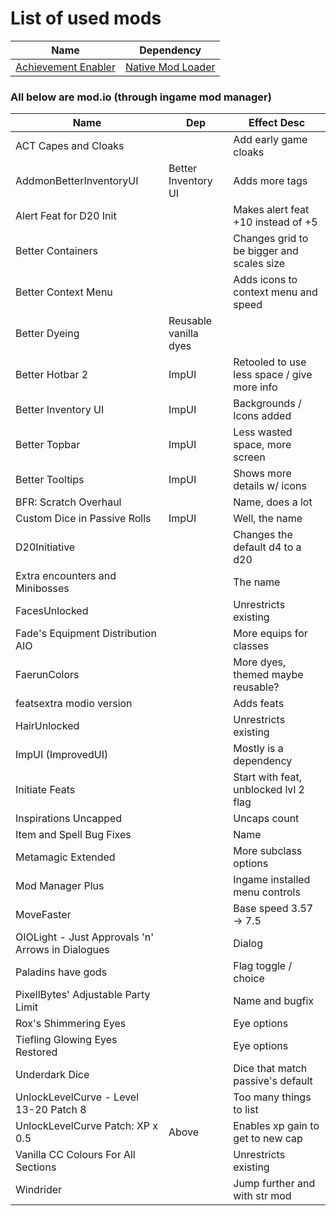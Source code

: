 # List of used mods 

| Name | Dependency |
| -    | -          |
| [Achievement Enabler](https://www.nexusmods.com/baldursgate3/mods/668?tab=files) | [Native Mod Loader](https://www.nexusmods.com/baldursgate3/mods/944?tab=files) |


### All below are mod.io (through ingame mod manager)  

| Name | Dep | Effect Desc |
| -    |   - |           - |
| ACT Capes and Cloaks     |  |                    Add early game cloaks  |
| AddmonBetterInventoryUI  | Better Inventory UI        | Adds more tags  |
| Alert Feat for D20 Init  |  |       Makes alert feat +10 instead of +5  |
| Better Containers        |  | Changes grid to be bigger and scales size |
| Better Context Menu      |  |     Adds icons to context menu and speed  |
| Better Dyeing            |                       Reusable vanilla dyes  |
| Better Hotbar 2  | ImpUI | Retooled to use less space / give more info  |
| Better Inventory UI      | ImpUI |           Backgrounds / Icons added  |
| Better Topbar            | ImpUI |      Less wasted space, more screen  |
| Better Tooltips          | ImpUI |         Shows more details w/ icons  |
| BFR: Scratch Overhaul    |       |                    Name, does a lot  |
| Custom Dice in Passive Rolls     | ImpUI |              Well, the name  |
| D20Initiative            |       |     Changes the default d4 to a d20  |
| Extra encounters and Minibosses  |       |                    The name  |
| FacesUnlocked            |       |                Unrestricts existing  |
| Fade's Equipment Distribution AIO |      |     More equips for classes  |
| FaerunColors             |       |   More dyes, themed maybe reusable?  |
| featsextra modio version |       |                          Adds feats  |
| HairUnlocked             |       |                Unrestricts existing  |
| ImpUI (ImprovedUI)       |       |              Mostly is a dependency  |
| Initiate Feats           |     | Start with feat, unblocked lvl 2 flag  |
| Inspirations Uncapped    |       |                        Uncaps count  |
| Item and Spell Bug Fixes |       |                                Name  |
| Metamagic Extended       |       |               More subclass options  |
| Mod Manager Plus         |       |      Ingame installed menu controls  |
| MoveFaster               |       |              Base speed 3.57 -> 7.5  |
| OIOLight - Just Approvals 'n' Arrows in Dialogues |           | Dialog  |
| Paladins have gods       |       |                Flag toggle / choice  |
| PixellBytes' Adjustable Party Limit |             |    Name and bugfix  |
| Rox's Shimmering Eyes    |       |                         Eye options  |
| Tiefling Glowing Eyes Restored   |  |                      Eye options  |
| Underdark Dice           |       |   Dice that match passive's default  |
| UnlockLevelCurve - Level 13-20 Patch 8 |     | Too many things to list  |
| UnlockLevelCurve Patch: XP x 0.5 | Above | Enables xp gain to get to new cap |
| Vanilla CC Colours For All Sections  |          | Unrestricts existing  |
| Windrider                |       |       Jump further and with str mod  |